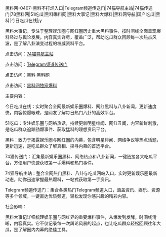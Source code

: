 #
黑料网-0407-黑料不打烊入口|Telegram频道传送门|74猫导航主站|74猫传送门|78黑料网|51吃瓜|黑料曝料网|黑料大事记|黑料大爆料|黑料网导航|国产吃瓜|黑料|今日吃瓜在线|jy

黑料大事记，专注于整理娱乐圈与网红圈历史重大黑料事件，按时间线全面呈现爆料经过与舆论发展。内容真实详尽，覆盖广泛，帮助吃瓜群众回顾每一次热点风波，是了解八卦演变过程的权威资料平台。


点击访问：<a href="https://74mao.com/">74猫导航主站</a>

点击访问：<a href="https://74mao.com/">Telegram频道传送门</a>

点击访问：<a href="https://gbs-3wd.pages.dev/">黑料·黑料网</a>

点击访问：<a href="https://gdas.pages.dev/">黑料网独家爆料</a>


主要内容：

今日吃瓜在线：实时聚合全网最新娱乐圈爆料、网红黑料与八卦新闻，更新速度快，内容惊爆眼球，是网友了解每日热门八卦的高效平台。

51吃瓜：专注娱乐圈与网络热话，持续更新明星绯闻、网红丑闻，内容新鲜刺激，是吃瓜群众追踪劲爆事件、获取猛料的理想资讯平台。

黑料：致力于揭露娱乐圈与网红圈的内幕，包含明星绯闻、网络争议等热点话题，更新迅速，是吃瓜群众了解真相、探寻内幕的首选平台。

74猫传送门：汇集最新娱乐圈黑料、网络热点和八卦新闻，一键链接各大吃瓜平台，方便用户快速获取第一手爆料和热门事件。

74猫导航主站：整合全网热门黑料、八卦与吃瓜网站入口，实时更新娱乐圈最新动态，助你迅速掌握最热爆料，一站式获取第一手资讯。

Telegram频道传送门：集合各类热门Telegram频道入口，涵盖资讯、娱乐、资源等多个领域，一键直达优质频道，轻松发现你感兴趣的精彩内容。

社会影响：

黑料大事记详细梳理娱乐圈与网红界的重要爆料事件，从爆发到发酵，时间线清晰，内容真实。它不仅记录每一次舆论风暴的起点，也让吃瓜群众轻松回顾往年大瓜，是了解圈内内幕的绝佳工具。

<span style="display:none;">[Canonical link](https://github.com/biesiha753/5445 ）</span>
